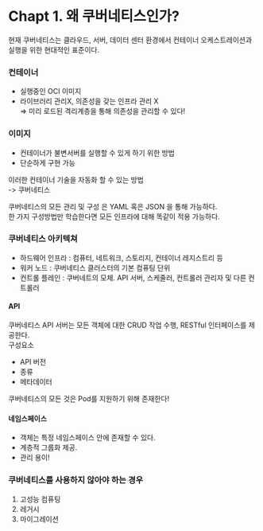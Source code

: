 # Chapt 1. 왜 쿠버네티스인가?

현재 쿠버네티스는 클라우드, 서버, 데이터 센터 환경에서 컨테이너 오케스트레이션과 실행을 위한 현대적인 표준이다.

### 컨테이너

- 실행중인 OCI 이미지
- 라이브러리 관리X, 의존성을 갖는 인프라 관리 X  
  => 미리 로드된 격리계층을 통해 의존성을 관리할 수 있다!

### 이미지

- 컨테이너가 불변서버를 실행할 수 있게 하기 위한 방법
- 단순하게 구현 가능

이러한 컨테이너 기술을 자동화 할 수 있는 방법  
-> 쿠버네티스

쿠버네티스의 모든 관리 및 구성 은 YAML 혹은 JSON 을 통해 가능하다.  
한 가지 구성방법만 학습한다면 모든 인프라에 대해 똑같이 적용 가능하다.

### 쿠버네티스 아키텍쳐

- 하드웨어 인프라 : 컴퓨터, 네트워크, 스토리지, 컨테이너 레지스트리 등
- 워커 노드 : 쿠버네티스 클러스터의 기본 컴퓨팅 단위
- 컨트롤 플레인 : 쿠버네트의 모체. API 서버, 스케줄러, 컨트롤러 관리자 및 다른 컨트롤러

#### API

쿠버네티스 API 서버는 모든 객체에 대한 CRUD 작업 수행, RESTful 인터페이스를 제공한다.  
구성요소

- API 버전
- 종류
- 메타데이터

쿠버네티스의 모든 것은 Pod를 지원하기 위해 존재한다!

#### 네임스페이스

- 객체는 특정 네임스페이스 안에 존재할 수 있다.
- 계층적 그룹화 제공.
- 관리 용이!

### 쿠버네티스를 사용하지 않아야 하는 경우

1. 고성능 컴퓨팅
2. 레거시
3. 마이그레이션

